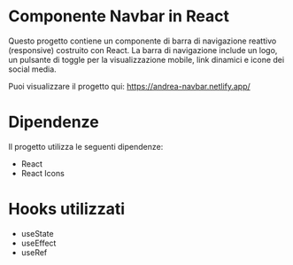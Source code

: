 # Componente Navbar in React

Questo progetto contiene un componente di barra di navigazione reattivo (responsive) costruito con React. La barra di navigazione include un logo, un pulsante di toggle per la visualizzazione mobile, link dinamici e icone dei social media.

Puoi visualizzare il progetto qui: https://andrea-navbar.netlify.app/

# Dipendenze
Il progetto utilizza le seguenti dipendenze:

- React
- React Icons

# Hooks utilizzati
- useState
- useEffect
- useRef
